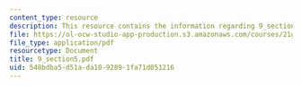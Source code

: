 ```yaml
---
content_type: resource
description: This resource contains the information regarding 9_section5.
file: https://ol-ocw-studio-app-production.s3.amazonaws.com/courses/21g-103-chinese-iii-regular-fall-2005/548bdba5d51ada1092891fa71d051216_MIT21G_103F05_9_5.pdf
file_type: application/pdf
resourcetype: Document
title: 9_section5.pdf
uid: 548bdba5-d51a-da10-9289-1fa71d051216
---
```

